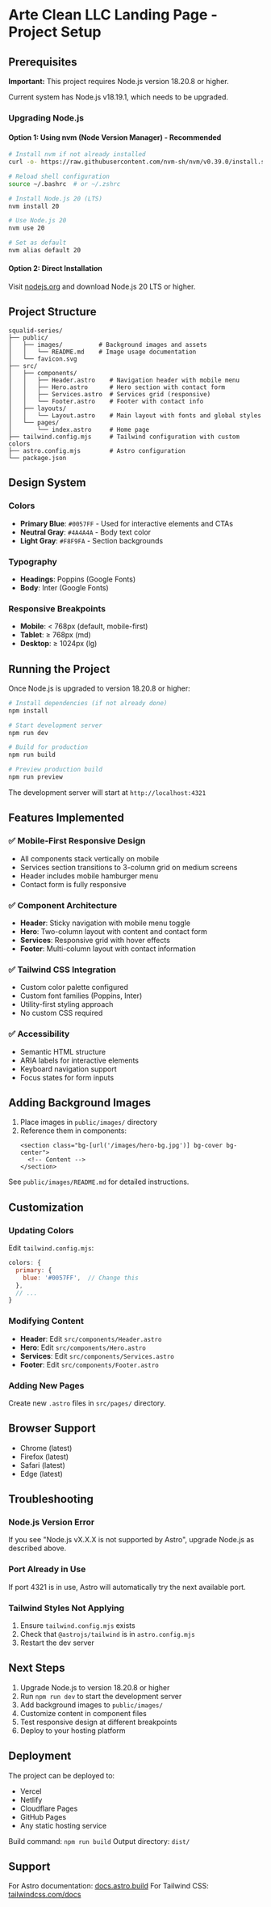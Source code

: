 # Arte Clean LLC Landing Page - Project Setup

## Prerequisites

**Important:** This project requires Node.js version 18.20.8 or higher.

Current system has Node.js v18.19.1, which needs to be upgraded.

### Upgrading Node.js

#### Option 1: Using nvm (Node Version Manager) - Recommended
```bash
# Install nvm if not already installed
curl -o- https://raw.githubusercontent.com/nvm-sh/nvm/v0.39.0/install.sh | bash

# Reload shell configuration
source ~/.bashrc  # or ~/.zshrc

# Install Node.js 20 (LTS)
nvm install 20

# Use Node.js 20
nvm use 20

# Set as default
nvm alias default 20
```

#### Option 2: Direct Installation
Visit [nodejs.org](https://nodejs.org/) and download Node.js 20 LTS or higher.

## Project Structure

```
squalid-series/
├── public/
│   ├── images/          # Background images and assets
│   │   └── README.md    # Image usage documentation
│   └── favicon.svg
├── src/
│   ├── components/
│   │   ├── Header.astro    # Navigation header with mobile menu
│   │   ├── Hero.astro      # Hero section with contact form
│   │   ├── Services.astro  # Services grid (responsive)
│   │   └── Footer.astro    # Footer with contact info
│   ├── layouts/
│   │   └── Layout.astro    # Main layout with fonts and global styles
│   └── pages/
│       └── index.astro     # Home page
├── tailwind.config.mjs     # Tailwind configuration with custom colors
├── astro.config.mjs        # Astro configuration
└── package.json
```

## Design System

### Colors
- **Primary Blue**: `#0057FF` - Used for interactive elements and CTAs
- **Neutral Gray**: `#4A4A4A` - Body text color
- **Light Gray**: `#F8F9FA` - Section backgrounds

### Typography
- **Headings**: Poppins (Google Fonts)
- **Body**: Inter (Google Fonts)

### Responsive Breakpoints
- **Mobile**: < 768px (default, mobile-first)
- **Tablet**: ≥ 768px (md)
- **Desktop**: ≥ 1024px (lg)

## Running the Project

Once Node.js is upgraded to version 18.20.8 or higher:

```bash
# Install dependencies (if not already done)
npm install

# Start development server
npm run dev

# Build for production
npm run build

# Preview production build
npm run preview
```

The development server will start at `http://localhost:4321`

## Features Implemented

### ✅ Mobile-First Responsive Design
- All components stack vertically on mobile
- Services section transitions to 3-column grid on medium screens
- Header includes mobile hamburger menu
- Contact form is fully responsive

### ✅ Component Architecture
- **Header**: Sticky navigation with mobile menu toggle
- **Hero**: Two-column layout with content and contact form
- **Services**: Responsive grid with hover effects
- **Footer**: Multi-column layout with contact information

### ✅ Tailwind CSS Integration
- Custom color palette configured
- Custom font families (Poppins, Inter)
- Utility-first styling approach
- No custom CSS required

### ✅ Accessibility
- Semantic HTML structure
- ARIA labels for interactive elements
- Keyboard navigation support
- Focus states for form inputs

## Adding Background Images

1. Place images in `public/images/` directory
2. Reference them in components:
   ```astro
   <section class="bg-[url('/images/hero-bg.jpg')] bg-cover bg-center">
     <!-- Content -->
   </section>
   ```

See `public/images/README.md` for detailed instructions.

## Customization

### Updating Colors
Edit `tailwind.config.mjs`:
```javascript
colors: {
  primary: {
    blue: '#0057FF',  // Change this
  },
  // ...
}
```

### Modifying Content
- **Header**: Edit `src/components/Header.astro`
- **Hero**: Edit `src/components/Hero.astro`
- **Services**: Edit `src/components/Services.astro`
- **Footer**: Edit `src/components/Footer.astro`

### Adding New Pages
Create new `.astro` files in `src/pages/` directory.

## Browser Support

- Chrome (latest)
- Firefox (latest)
- Safari (latest)
- Edge (latest)

## Troubleshooting

### Node.js Version Error
If you see "Node.js vX.X.X is not supported by Astro", upgrade Node.js as described above.

### Port Already in Use
If port 4321 is in use, Astro will automatically try the next available port.

### Tailwind Styles Not Applying
1. Ensure `tailwind.config.mjs` exists
2. Check that `@astrojs/tailwind` is in `astro.config.mjs`
3. Restart the dev server

## Next Steps

1. Upgrade Node.js to version 18.20.8 or higher
2. Run `npm run dev` to start the development server
3. Add background images to `public/images/`
4. Customize content in component files
5. Test responsive design at different breakpoints
6. Deploy to your hosting platform

## Deployment

The project can be deployed to:
- Vercel
- Netlify
- Cloudflare Pages
- GitHub Pages
- Any static hosting service

Build command: `npm run build`
Output directory: `dist/`

## Support

For Astro documentation: [docs.astro.build](https://docs.astro.build)
For Tailwind CSS: [tailwindcss.com/docs](https://tailwindcss.com/docs)